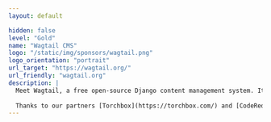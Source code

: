 ```yaml
---
layout: default

hidden: false
level: "Gold"
name: "Wagtail CMS"
logo: "/static/img/sponsors/wagtail.png"
logo_orientation: "portrait"
url_target: "https://wagtail.org/"
url_friendly: "wagtail.org"
description: |
  Meet Wagtail, a free open-source Django content management system. It’s fast, elegant, and designed to give everyone on your team the tools they need to manage content at enterprise scale.
  
  Thanks to our partners [Torchbox](https://torchbox.com/) and [CodeRed](https://www.codered.cloud/) for bringing Wagtail to Djangocon
---
```

